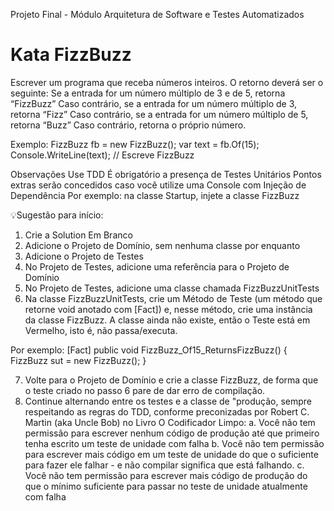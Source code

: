 Projeto Final - Módulo Arquitetura de Software e Testes Automatizados

# Kata FizzBuzz
Escrever um programa que receba números inteiros. O retorno deverá ser o seguinte:
Se a entrada for um número múltiplo de 3 e de 5, retorna “FizzBuzz”
Caso contrário, se a entrada for um número múltiplo de 3, retorna “Fizz”
Caso contrário, se a entrada for um número múltiplo de 5, retorna “Buzz”
Caso contrário, retorna o próprio número.

Exemplo:
FizzBuzz fb = new FizzBuzz();
var text = fb.Of(15);
Console.WriteLine(text); // Escreve FizzBuzz

Observações
Use TDD
É obrigatório a presença de Testes Unitários
Pontos extras serão concedidos caso você utilize uma Console com Injeção de Dependência
Por exemplo: na classe Startup, injete a classe FizzBuzz

💡Sugestão para início:
1. Crie a Solution Em Branco
2. Adicione o Projeto de Domínio, sem nenhuma classe por enquanto
3. Adicione o Projeto de Testes
4. No Projeto de Testes, adicione uma referência para o Projeto de Domínio
5. No Projeto de Testes, adicione uma classe chamada FizzBuzzUnitTests
6. Na classe FizzBuzzUnitTests, crie um Método de Teste (um método que retorne void anotado com [Fact]) e, nesse método, crie uma instância da classe FizzBuzz. A classe ainda não existe, então o Teste está em Vermelho, isto é, não passa/executa.

Por exemplo:
[Fact]
public void FizzBuzz_Of15_ReturnsFizzBuzz()
{
FizzBuzz sut = new FizzBuzz();
}

7. Volte para o Projeto de Domínio e crie a classe FizzBuzz, de forma que o teste criado no passo 6 pare de dar erro de compilação.
8. Continue alternando entre os testes e a classe de "produção, sempre respeitando as regras do TDD, conforme preconizadas por Robert C. Martin (aka Uncle Bob) no Livro O Codificador Limpo:
a. Você não tem permissão para escrever nenhum código de produção até que primeiro tenha escrito um teste de unidade com falha
b. Você não tem permissão para escrever mais código em um teste de unidade do que o suficiente para fazer ele falhar - e não compilar significa
que está falhando.
c. Você não tem permissão para escrever mais código de produção do que o mínimo suficiente para passar no teste de unidade atualmente com falha
